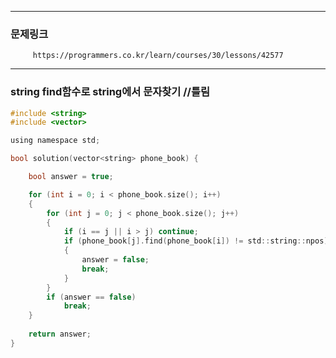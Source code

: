 -----------------------------------------------------------------------------------------------------

### 문제링크

         https://programmers.co.kr/learn/courses/30/lessons/42577

----------------------------------------------------------------------------------------------------

### string find함수로 string에서 문자찾기  //틀림



```c
#include <string>
#include <vector>

using namespace std;

bool solution(vector<string> phone_book) {

	bool answer = true;

	for (int i = 0; i < phone_book.size(); i++)
	{
		for (int j = 0; j < phone_book.size(); j++)
		{
			if (i == j || i > j) continue;
			if (phone_book[j].find(phone_book[i]) != std::string::npos)
			{
				answer = false;
				break;
			}
		}
		if (answer == false)
			break;
	}
			
	return answer;
}
```

